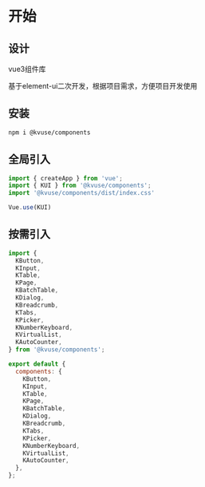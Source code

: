 
# 开始

## 设计

vue3组件库

基于element-ui二次开发，根据项目需求，方便项目开发使用

## 安装

```bash
npm i @kvuse/components
```

## 全局引入

```js
import { createApp } from 'vue';
import { KUI } from '@kvuse/components';
import '@kvuse/components/dist/index.css'

Vue.use(KUI)
```

## 按需引入

```js
import {
  KButton,
  KInput,
  KTable,
  KPage,
  KBatchTable,
  KDialog,
  KBreadcrumb,
  KTabs,
  KPicker,
  KNumberKeyboard,
  KVirtualList,
  KAutoCounter,
} from '@kvuse/components';

export default {
  components: {
    KButton,
    KInput,
    KTable,
    KPage,
    KBatchTable,
    KDialog,
    KBreadcrumb,
    KTabs,
    KPicker,
    KNumberKeyboard,
    KVirtualList,
    KAutoCounter,
  },
};
```
